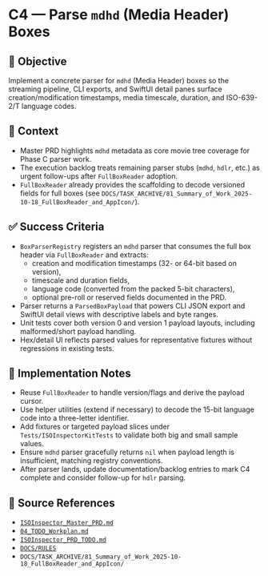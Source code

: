 # C4 — Parse `mdhd` (Media Header) Boxes

## 🎯 Objective

Implement a concrete parser for `mdhd` (Media Header) boxes so the streaming pipeline, CLI exports, and SwiftUI detail panes surface creation/modification timestamps, media timescale, duration, and ISO-639-2/T language codes.

## 🧩 Context

- Master PRD highlights `mdhd` metadata as core movie tree coverage for Phase C parser work.
- The execution backlog treats remaining parser stubs (`mdhd`, `hdlr`, etc.) as urgent follow-ups after `FullBoxReader` adoption.
- `FullBoxReader` already provides the scaffolding to decode versioned fields for full boxes (see `DOCS/TASK_ARCHIVE/81_Summary_of_Work_2025-10-18_FullBoxReader_and_AppIcon/`).

## ✅ Success Criteria

- `BoxParserRegistry` registers an `mdhd` parser that consumes the full box header via `FullBoxReader` and extracts:
  - creation and modification timestamps (32- or 64-bit based on version),
  - timescale and duration fields,
  - language code (converted from the packed 5-bit characters),
  - optional pre-roll or reserved fields documented in the PRD.
- Parser returns a `ParsedBoxPayload` that powers CLI JSON export and SwiftUI detail views with descriptive labels and byte ranges.
- Unit tests cover both version 0 and version 1 payload layouts, including malformed/short payload handling.
- Hex/detail UI reflects parsed values for representative fixtures without regressions in existing tests.

## 🔧 Implementation Notes

- Reuse `FullBoxReader` to handle version/flags and derive the payload cursor.
- Use helper utilities (extend if necessary) to decode the 15-bit language code into a three-letter identifier.
- Add fixtures or targeted payload slices under `Tests/ISOInspectorKitTests` to validate both big and small sample values.
- Ensure `mdhd` parser gracefully returns `nil` when payload length is insufficient, matching registry conventions.
- After parser lands, update documentation/backlog entries to mark C4 complete and consider follow-up for `hdlr` parsing.

## 🧠 Source References

- [`ISOInspector_Master_PRD.md`](../AI/ISOViewer/ISOInspector_PRD_Full/ISOInspector_Master_PRD.md)
- [`04_TODO_Workplan.md`](../AI/ISOInspector_Execution_Guide/04_TODO_Workplan.md)
- [`ISOInspector_PRD_TODO.md`](../AI/ISOViewer/ISOInspector_PRD_TODO.md)
- [`DOCS/RULES`](../RULES)
- `DOCS/TASK_ARCHIVE/81_Summary_of_Work_2025-10-18_FullBoxReader_and_AppIcon/`
